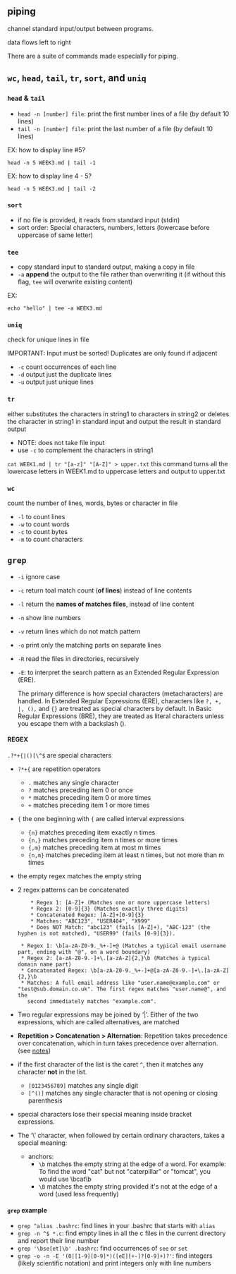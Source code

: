 ## piping

channel standard input/output between programs.

data flows left to right

There are a suite of commands made especially for piping.

## `wc`, `head`, `tail`, `tr`, `sort`, and `uniq`

### `head` & `tail`

- `head -n [number] file`: print the first number lines of a file (by default 10 lines)
- `tail -n [number] file`: print the last number of a file (by default 10 lines)

EX: how to display line #5?

```
head -n 5 WEEK3.md | tail -1
```

EX: how to display line 4 - 5?

```
head -n 5 WEEK3.md | tail -2
```

### `sort`

- if no file is provided, it reads from standard input (stdin)
- sort order: Special characters, numbers, letters (lowercase before uppercase of same
  letter)

### `tee`

- copy standard input to standard output, making a copy in file
- `-a` **append** the output to the file rather than overwriting it (if without this flag, `tee` will overwrite existing content)

EX:

```
echo "hello" | tee -a WEEK3.md
```

### `uniq`

check for unique lines in file

IMPORTANT: Input must be sorted! Duplicates are only found if
adjacent

- `-c` count occurrences of each line
- `-d` output just the duplicate lines
- `-u` output just unique lines

### `tr`

either substitutes the characters in string1 to characters in string2 or deletes the character in string1 in standard input and output the result in standard output

- NOTE: does not take file input
- use `-c` to complement the characters in string1

`cat WEEK1.md | tr "[a-z]" "[A-Z]" > upper.txt` this command turns all the lowercase letters in WEEK1.md to uppercase letters and output to upper.txt

### `wc`

count the number of lines, words, bytes or character in file

- `-l` to count lines
- `-w` to count words
- `-c` to count bytes
- `-m` to count characters

## `grep`

- `-i` ignore case
- `-c` return toal match count (**of lines**) instead of line contents
- `-l` return the **names of matches files**, instead of line content
- `-n` show line numbers
- `-v` return lines which do not match pattern
- `-o` print only the matching parts on separate lines
- `-R` read the files in directories, recursively
- `-E`: to interpret the search pattern as an Extended Regular Expression (ERE).

  The primary difference is how special characters (metacharacters) are handled. In Extended Regular Expressions (ERE), characters like `?, +, |, (),` and `{}` are treated as special characters by default. In Basic Regular Expressions (BRE), they are treated as literal characters unless you escape them with a backslash (\).

#### REGEX

`.?*+{|()[\^$` are special characters

- `?*+{` are repetition operators

  - `.` matches any single character
  - `?` matches preceding item 0 or once
  - `*` matches preceding item 0 or more times
  - `+` matches preceding item 1 or more times

- `{` the one beginning with `{` are called interval expressions

  - `{n}` matches preceding item exactly n times
  - `{n,}` matches preceding item n times or more times
  - `{,m}` matches preceding item at most m times
  - `{n,m}` matches preceding item at least n times, but not more than m times

- the empty regex matches the empty string
- 2 regex patterns can be concatenated

  ```
      * Regex 1: [A-Z]+ (Matches one or more uppercase letters)
      * Regex 2: [0-9]{3} (Matches exactly three digits)
      * Concatenated Regex: [A-Z]+[0-9]{3}
      * Matches: "ABC123", "USER404", "X999"
      * Does NOT Match: "abc123" (fails [A-Z]+), "ABC-123" (the hyphen is not matched), "USER99" (fails [0-9]{3}).
  ```

  ```
   * Regex 1: \b[a-zA-Z0-9._%+-]+@ (Matches a typical email username part, ending with "@", on a word boundary)
   * Regex 2: [a-zA-Z0-9.-]+\.[a-zA-Z]{2,}\b (Matches a typical domain name part)
   * Concatenated Regex: \b[a-zA-Z0-9._%+-]+@[a-zA-Z0-9.-]+\.[a-zA-Z]{2,}\b
   * Matches: A full email address like "user.name@example.com" or "test@sub.domain.co.uk". The first regex matches "user.name@", and the
     second immediately matches "example.com".
  ```

- Two regular expressions may be joined by ‘|’. Either of the two
  expressions, which are called alternatives, are matched
- **Repetition > Concatenation > Alternation**: Repetition takes precedence over concatenation, which in turn takes precedence over alternation. (see [notes](./regex-notes.md))
- if the first character of the list is the caret `^`, then it matches any character **not** in the list.
  - `[0123456789]` matches any single digit
  - `[^()]` matches any single character that is not opening or closing parenthesis
- special characters lose their special meaning inside bracket expressions.

- The ‘\’ character, when followed by certain ordinary characters, takes a
  special meaning:
  - anchors:
    - `\b` matches the empty string at the edge of a word. For example: To find the word "cat" but not "caterpillar" or "tomcat", you would use \bcat\b
    - `\B` matches the empty string provided it's not at the edge of a word (used less frequently)

#### `grep` example

- `grep ^alias .bashrc`: find lines in your .bashrc that starts with `alias`
- `grep -n ^$ *.c`: find empty lines in all the c files in the current directory and report their line number
- `grep '\bse[et]\b' .bashrc`: find occurrences of `see` or `set`
- `grep -o -n -E '(0|[1-9][0-9]*)([eE][+-]?[0-9]+)?'`: find integers (likely scientific notation) and print integers only with line numbers

